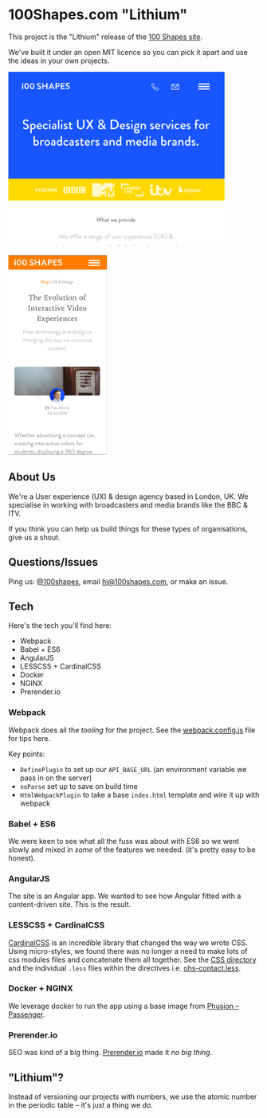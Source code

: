# 100Shapes.com "Lithium"
This project is the "Lithium" release of the [100 Shapes site](http://www.100shapes.com/ "UX & Design services for broadcasters").

We've built it under an open MIT licence so you can pick it apart and use the ideas in your own projects.

[![100 Shapes homepage](screen.png?raw=true "100 Shapes Homepage")](http://www.100shapes.com/ "UX & Design services for broadcasters | 100 Shapes")


[![100 Shapes blog post page](screen2.png?raw=true "100 Shapes Blog item page")](http://www.100shapes.com/blog/the-evolution-of-interactive-experiences/ "The evolution of interactive experiences | 100 Shapes blog")

## About Us

We're a User experience (UX) & design agency based in London, UK. We specialise in working with broadcasters and media brands like the BBC & ITV.

If you think you can help us build things for these types of organisations, give us a shout.


## Questions/Issues

Ping us: [@100shapes](https://twitter.com/100shapes), email [hi@100shapes.com](mailto:hi@100shapes.com), or make an issue.


## Tech

Here's the tech you'll find here:

- Webpack
- Babel + ES6
- AngularJS
- LESSCSS + CardinalCSS
- Docker
- NGINX
- Prerender.io

### Webpack
Webpack does all the *tooling* for the project. See the [webpack.config.js](./webpack.config.js) file for tips here.

Key points:

- `DefinePlugin` to set up our `API_BASE_URL` (an environment variable we pass in on the server)
- `noParse` set up to save on build time
- `HtmlWebpackPlugin` to take a base `index.html` template and wire it up with webpack

### Babel + ES6

We were keen to see what all the fuss was about with ES6 so we went slowly and mixed in _some_ of the features we needed. (it's pretty easy to be honest).

### AngularJS

The site is an Angular app. We wanted to see how Angular fitted with a content-driven site. This is the result.

### LESSCSS + CardinalCSS

[CardinalCSS](http://cardinalcss.com/) is an incredible library that changed the way we wrote CSS. Using micro-styles, we found there was no longer a need to make lots of css modules files and concatenate them all together. See the [CSS directory](./src/css) and the individual `.less` files within the directives i.e. [ohs-contact.less](./src/shared/ohs-contact/ohs-contact.less).

### Docker + NGINX

We leverage docker to run the app using a base image from [Phusion – Passenger](https://github.com/phusion/passenger-docker).

### Prerender.io

SEO was kind of a big thing. [Prerender.io](https://prerender.io/) made it _no big thing_.

## "Lithium"?
Instead of versioning our projects with numbers, we use the atomic number in the periodic table – it's just a thing we do.

